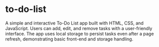 # to-do-list
A simple and interactive To-Do List app built with HTML, CSS, and JavaScript. Users can add, edit, and remove tasks with a user-friendly interface. The app uses local storage to persist tasks even after a page refresh, demonstrating basic front-end and storage handling.
